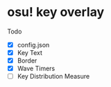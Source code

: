 # osu! key overlay

Todo
- [X] config.json
- [X] Key Text
- [X] Border
- [X] Wave Timers
- [ ] Key Distribution Measure